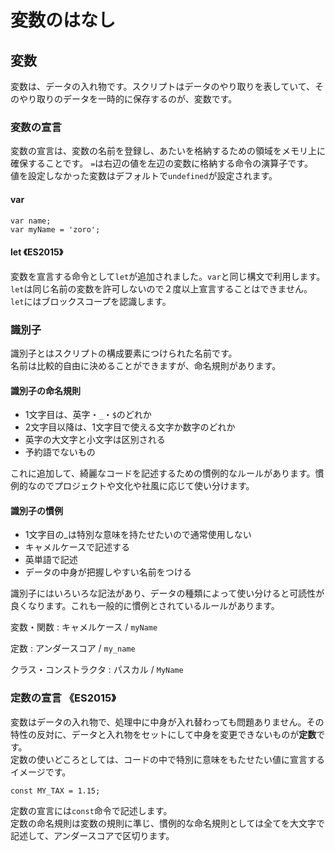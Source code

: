 # 変数のはなし


## 変数

変数は、データの入れ物です。スクリプトはデータのやり取りを表していて、そのやり取りのデータを一時的に保存するのが、変数です。





### 変数の宣言

変数の宣言は、変数の名前を登録し、あたいを格納するための領域をメモリ上に確保することです。
`=`は右辺の値を左辺の変数に格納する命令の演算子です。  
値を設定しなかった変数はデフォルトで`undefined`が設定されます。

#### var

```
var name;
var myName = 'zoro';
```


#### let 《ES2015》
変数を宣言する命令として`let`が追加されました。`var`と同じ構文で利用します。  
`let`は同じ名前の変数を許可しないので２度以上宣言することはできません。  
`let`にはブロックスコープを認識します。





### 識別子

識別子とはスクリプトの構成要素につけられた名前です。  
名前は比較的自由に決めることができますが、命名規則があります。

#### 識別子の命名規則

* 1文字目は、英字・`_`・`$`のどれか
* 2文字目以降は、1文字目で使える文字か数字のどれか
* 英字の大文字と小文字は区別される
* 予約語でないもの

これに追加して、綺麗なコードを記述するための慣例的なルールがあります。慣例的なのでプロジェクトや文化や社風に応じて使い分けます。

#### 識別子の慣例

* 1文字目の_は特別な意味を持たせたいので通常使用しない
* キャメルケースで記述する
* 英単語で記述
* データの中身が把握しやすい名前をつける

識別子にはいろいろな記法があり、データの種類によって使い分けると可読性が良くなります。これも一般的に慣例とされているルールがあります。

変数・関数
: キャメルケース / `myName`

定数
: アンダースコア / `my_name`

クラス・コンストラクタ
: パスカル / `MyName`




### 定数の宣言 《ES2015》

変数はデータの入れ物で、処理中に中身が入れ替わっても問題ありません。その特性の反対に、データと入れ物をセットにして中身を変更できないものが**定数**です。  
定数の使いどころとしては、コードの中で特別に意味をもたせたい値に宣言するイメージです。

```
const MY_TAX = 1.15;
```

定数の宣言には`const`命令で記述します。  
定数の命名規則は変数の規則に準じ、慣例的な命名規則としては全てを大文字で記述して、アンダースコアで区切ります。



